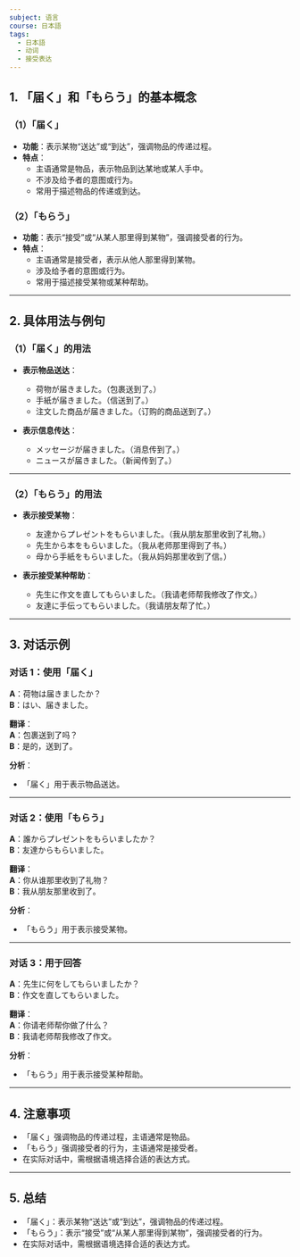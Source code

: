 ```yaml
---
subject: 语言
course: 日本語
tags:
  - 日本語
  - 动词
  - 接受表达
---
```


## 1. **「届く」和「もらう」的基本概念**

### （1）**「届く」**
- **功能**：表示某物“送达”或“到达”，强调物品的传递过程。
- **特点**：
  - 主语通常是物品，表示物品到达某地或某人手中。
  - 不涉及给予者的意图或行为。
  - 常用于描述物品的传递或到达。

### （2）**「もらう」**
- **功能**：表示“接受”或“从某人那里得到某物”，强调接受者的行为。
- **特点**：
  - 主语通常是接受者，表示从他人那里得到某物。
  - 涉及给予者的意图或行为。
  - 常用于描述接受某物或某种帮助。

---

## 2. **具体用法与例句**

### （1）**「届く」的用法**
- **表示物品送达**：
  - 荷物が届きました。（包裹送到了。）
  - 手紙が届きました。（信送到了。）
  - 注文した商品が届きました。（订购的商品送到了。）

- **表示信息传达**：
  - メッセージが届きました。（消息传到了。）
  - ニュースが届きました。（新闻传到了。）

---

### （2）**「もらう」的用法**
- **表示接受某物**：
  - 友達からプレゼントをもらいました。（我从朋友那里收到了礼物。）
  - 先生から本をもらいました。（我从老师那里得到了书。）
  - 母から手紙をもらいました。（我从妈妈那里收到了信。）

- **表示接受某种帮助**：
  - 先生に作文を直してもらいました。（我请老师帮我修改了作文。）
  - 友達に手伝ってもらいました。（我请朋友帮了忙。）

---

## 3. **对话示例**

### 对话 1：使用「届く」
**A**：荷物は届きましたか？  
**B**：はい、届きました。

**翻译**：  
**A**：包裹送到了吗？  
**B**：是的，送到了。

**分析**：
- 「届く」用于表示物品送达。

---

### 对话 2：使用「もらう」
**A**：誰からプレゼントをもらいましたか？  
**B**：友達からもらいました。

**翻译**：  
**A**：你从谁那里收到了礼物？  
**B**：我从朋友那里收到了。

**分析**：
- 「もらう」用于表示接受某物。

---

### 对话 3：用于回答
**A**：先生に何をしてもらいましたか？  
**B**：作文を直してもらいました。

**翻译**：  
**A**：你请老师帮你做了什么？  
**B**：我请老师帮我修改了作文。

**分析**：
- 「もらう」用于表示接受某种帮助。

---

## 4. **注意事项**
- 「届く」强调物品的传递过程，主语通常是物品。
- 「もらう」强调接受者的行为，主语通常是接受者。
- 在实际对话中，需根据语境选择合适的表达方式。

---

## 5. **总结**
- 「届く」：表示某物“送达”或“到达”，强调物品的传递过程。
- 「もらう」：表示“接受”或“从某人那里得到某物”，强调接受者的行为。
- 在实际对话中，需根据语境选择合适的表达方式。